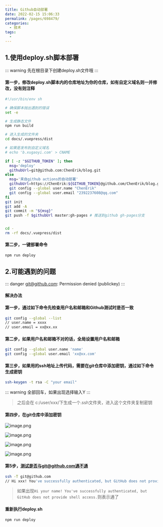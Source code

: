 ```yaml
---
title: Github自动部署
date: 2022-02-15 15:06:33
permalink: /pages/698479/
categories:
  - 技术
tags:
  - 
---
```


## 1.使用deploy.sh脚本部署

::: warning
  先在根目录下创建deploy.sh文件哦
:::

#### 第一步，修改deploy.sh脚本内的仓库地址为你的仓库，如有自定义域名则一并修改，没有则注释

```sh
#!/usr/bin/env sh

# 确保脚本抛出遇到的错误
set -e

# 生成静态文件
npm run build

# 进入生成的文件夹
cd docs/.vuepress/dist

# 如果是发布到自定义域名
# echo 'b.xugaoyi.com' > CNAME

if [ -z "$GITHUB_TOKEN" ]; then
  msg='deploy'
  githubUrl=git@github.com:ChenErik/blog.git
else
  msg='来自github actions的自动部署'
  githubUrl=https://ChenErik:${GITHUB_TOKEN}@github.com/ChenErik/blog.git
  git config --global user.name "ChenErik"
  git config --global user.email "2392237608@qq.com"
fi
git init
git add -A
git commit -m "${msg}"
git push -f $githubUrl master:gh-pages # 推送到github gh-pages分支


cd -
rm -rf docs/.vuepress/dist
```
#### 第二步，一键部署命令
```sh
npm run deploy
```
## 2.可能遇到的问题

::: danger
  git@github.com: Permission denied (publickey)
::: 
#### 解决办法

#### 第一步，通过如下命令先检查用户名和邮箱和Github测试时是否一致

```sh
git config --global --list
// user.name = xxxx
// user.email = xx@xx.xx
```

#### 第二步，如果用户名和邮箱不对的话，全局设置用户名和邮箱
```sh
git config --global user.name 'name'
git config --global user.email 'xx@xx.com'
```
#### 第三步，如果用的ssh地址上传代码，需要在git仓库中添加密钥，通过如下命令生成密钥
```sh
ssh-keygen -t rsa -C "your email"
```

::: warning
  全部回车，如果出现选择输入Y
:::

> 之后会在 c:/user/xxx/下生成一个.ssh文件夹，进入这个文件夹复制密钥

#### 第四步，在git仓库中添加密钥 

![image.png](https://cdn.jsdelivr.net/gh/ChenErik/image-hosting@master/images/gs1.1vjhi9kfateo.webp?)

![image.png](https://cdn.jsdelivr.net/gh/ChenErik/image-hosting@master/images/gs2.fzcaf3j9oko.webp?)

![image.png](https://cdn.jsdelivr.net/gh/ChenErik/image-hosting@master/images/gs3.2z3kkabnd620.webp?)

![image.png](https://cdn.jsdelivr.net/gh/ChenErik/image-hosting@master/images/gs4.5nnxvz7saxc0.webp?)

#### 第5步，测试是否与git@github.com通不通

```sh
ssh -T git@github.com
// Hi xxx! You've successfully authenticated, but GitHub does not provide shell access.
```
> 如果出现`Hi your name! You've successfully authenticated, but GitHub does not provide shell access.`则表示通了

#### 重新执行deploy.sh
```sh
npm run deploy
```